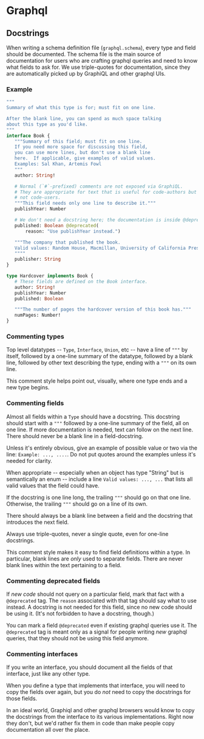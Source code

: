 # Graphql

## Docstrings

When writing a schema definition file (`graphql.schema`), every type
and field should be documented.  The schema file is the main source of
documentation for users who are crafting graphql queries and need to
know what fields to ask for.  We use triple-quotes for documentation,
since they are automatically picked up by GraphiQL and other graphql
UIs.

### Example

```graphql
"""
Summary of what this type is for; must fit on one line.

After the blank line, you can spend as much space talking
about this type as you'd like.
"""
interface Book {
   """Summary of this field; must fit on one line.
   If you need more space for discussing this field,
   you can use more lines, but don't use a blank line
   here.  If applicable, give examples of valid values.
   Examples: Sal Khan, Artemis Fowl
   """
   author: String!

   # Normal (`#`-prefixed) comments are not exposed via GraphiQL.
   # They are appropriate for text that is useful for code-authors but
   # not code-users.
   """This field needs only one line to describe it."""
   publishYear: Number

   # We don't need a docstring here; the documentation is inside @deprecated.
   published: Boolean @deprecated(
       reason: "Use publishYear instead.")

   """The company that published the book.
   Valid values: Random House, Macmillan, University of California Press
   """"
   publisher: String
}

type Hardcover implements Book {
   # These fields are defined on the Book interface.
   author: String!
   publishYear: Number
   published: Boolean

   """The number of pages the hardcover version of this book has."""
   numPages: Number!
}
```

### Commenting types

Top level datatypes -- `Type`, `Interface`, `Union`, etc -- have a
line of `"""` by itself, followed by a one-line summary of the
datatype, followed by a blank line, followed by other text describing
the type, ending with a `"""` on its own line.

This comment style helps point out, visually, where one type ends and
a new type begins.

### Commenting fields

Almost all fields within a `Type` should have a docstring.  This
docstring should start with a `"""` followed by a one-line summary of
the field, all on one line.  If more documentation is needed, text can
follow on the next line.  There should never be a blank line in a
field-docstring.

Unless it's entirely obvious, give an example of possible value or two
via the line: `Example: ..., ....`.  Do not put quotes around the
examples unless it's needed for clarity.

When appropriate -- especially when an object has type "String" but is
semantically an enum -- include a line `Valid values: ..., ...` that
lists all valid values that the field could have.

If the docstring is one line long, the trailing `"""` should go on
that one line.  Otherwise, the trailing `"""` should go on a line of
its own.

There should always be a blank line between a field and the docstring
that introduces the next field.

Always use triple-quotes, never a single quote, even for one-line
docstrings.

This comment style makes it easy to find field definitions within a
type.  In particular, blank lines are *only* used to separate fields.
There are never blank lines within the text pertaining to a field.

### Commenting deprecated fields

If *new code* should not query on a particular field, mark that fact
with a `@deprecated` tag.  The `reason` associated with that tag
should say what to use instead.  A docstring is not needed for this
field, since no new code should be using it.  (It's not forbidden to
have a docstring, though.)

You can mark a field `@deprecated` even if existing graphql queries
use it.  The `@deprecated` tag is meant only as a signal for people
writing *new* graphql queries, that they should not be using this
field anymore.

### Commenting interfaces

If you write an interface, you should document all the fields of that
interface, just like any other type.

When you define a type that implements that interface, you will need
to copy the fields over again, but you do *not* need to copy the
docstrings for those fields.

In an ideal world, Graphiql and other graphql browsers would know to
copy the docstrings from the interface to its various
implementations.  Right now they don't, but we'd rather fix them in
code than make people copy documentation all over the place.
